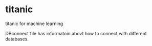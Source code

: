 # titanic
titanic for machine learning

DBconnect file has informatoin abovt how to connect with different databases.
